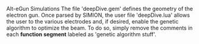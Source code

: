 Alt-eGun Simulations
The file 'deepDive.gem' defines the geometry of the electron gun. Once parsed by SIMION, the user file 'deepDive.lua' allows the user to the various electrodes and, if desired, enable the genetic algorithm to optimize the beam. To do so, simply remove the comments in each **function segment** labeled as 'genetic algorithm stuff'.

